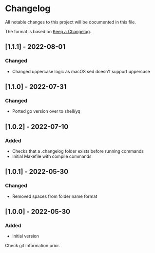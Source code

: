 # Changelog
All notable changes to this project will be documented in this file.

The format is based on [Keep a Changelog](https://keepachangelog.com/en/1.0.0/).

## [1.1.1] - 2022-08-01
### Changed
- Changed uppercase logic as macOS sed doesn't support uppercase

## [1.1.0] - 2022-07-31
### Changed
- Ported go version over to shell/yq

## [1.0.2] - 2022-07-10
### Added
- Checks that a .changelog folder exists before running commands
- Initial Makefile with compile commands

## [1.0.1] - 2022-05-30
### Changed
- Removed spaces from folder name format

## [1.0.0] - 2022-05-30
### Added
- Initial version

Check git information prior.
